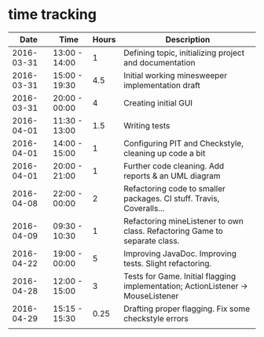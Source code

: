 # time tracking

|    Date    |     Time      | Hours |                                   Description                                    |
|------------|---------------|-------|----------------------------------------------------------------------------------|
| 2016-03-31 | 13:00 - 14:00 | 1     | Defining topic, initializing project and documentation                           |
| 2016-03-31 | 15:00 - 19:30 | 4.5   | Initial working minesweeper implementation draft                                 |
| 2016-03-31 | 20:00 - 00:00 | 4     | Creating initial GUI                                                             |
| 2016-04-01 | 11:30 - 13:00 | 1.5   | Writing tests                                                                    |
| 2016-04-01 | 14:00 - 15:00 | 1     | Configuring PIT and Checkstyle, cleaning up code a bit                           |
| 2016-04-01 | 20:00 - 21:00 | 1     | Further code cleaning. Add reports & an UML diagram                              |
| 2016-04-08 | 22:00 - 00:00 | 2     | Refactoring code to smaller packages. CI stuff. Travis, Coveralls...             |
| 2016-04-09 | 09:30 - 10:30 | 1     | Refactoring mineListener to own class. Refactoring Game to separate class.       |
| 2016-04-22 | 19:00 - 00:00 | 5     | Improving JavaDoc. Improving tests. Slight refactoring.                          |
| 2016-04-28 | 12:00 - 15:00 | 3     | Tests for Game. Initial flagging implementation; ActionListener -> MouseListener |
| 2016-04-29 | 15:15 - 15:30 | 0.25  | Drafting proper flagging. Fix some checkstyle errors                             |
|            |               |       |                                                                                  |
